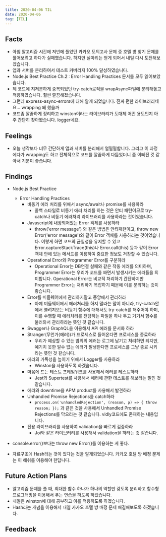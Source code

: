 ```yaml
---
title: 2020-04-06 TIL
date: 2020-04-06
tag: [TIL]
---
```


## Facts

- 아침 알고리즘 시간에 저번에 풀었던 카카오 모의고사 문제 중 호텔 방 찾기 문제를 풀어보려고 하다가 실패했습니다. 하지만 실마리는 얻게 되어서 내일 다시 도전해보겠습니다.
- 앱과 서버를 분리하여서 테스트 커버리지 100% 달성하였습니다.
- Node.js Best Practice Ch.2 : Error Handling Practices 문서를 모두 읽어보았습니다.
- 제 코드에 지저분하게 중복되었던 try-catch로직을 wrapAsync파일에 분리해놓고 적용하였습니다. 훨씬 깔끔해졌습니다.
- 그런데 express-async-errors에 대해 알게 되었습니다. 진짜 편한 라이브러리네요... wrapping 왜 했을까
- 코드좀 깔끔하게 정리하고 winston이라는 라이브러리가 도대체 어떤 용도인지 아주 간단히 찾아봤습니다. logger네요.

## Feelings

- 오늘 생각보다 너무 간단하게 앱과 서버를 분리해서 얼떨떨합니다. 그리고 이 과정에다가 wrapping도 하고 전체적으로 코드를 깔끔하게 다듬었더니 좀 이뻐진 것 같아서 기분이 좋습니다.

## Findings

- Node.js Best Practice
  - Error Handling Practices
    - 비동기 에러 처리를 위해서 async/await나 promise를 사용하라
      - 콜백 스타일로 비동기 에러 처리를 하는 것은 안티 패턴이므로 try-catch나 비동기 에러처리 라이브러리를 사용하라는 것이었습니다.
    - Javascript에 내장되어있는 Error 객체를 사용하라
      - throw('error message') 와 같은 방법은 안티패턴이고, throw new Error('error message')와 같이 Error 객체를 사용하라는 것이었습니다. 이렇게 하면 코드의 균일성을 유지할 수 있고 Error.captureStackTrace(this)나 Error.call(this) 등과 같이 Error 객체 안에 있는 메서드를 이용하여 중요한 정보도 저장할 수 있습니다.
    - Operational Error와 Programmer Error를 구분하라
      - Operational Error는 DB연결 실패와 같은 작동 에러를 의미하며, Programmer Error는 우리가 코드를 짜면서 발생시키는 에러들을 의미합니다. Operational Error는 비교적 처리하기 간단하지만 Programmer Error는 처리하기 복잡하기 때문에 이를 분리하는 것이 좋습니다.
    - Error를 미들웨어에서 관리하지말고 중앙에서 관리하라
      - 아예 미들웨어에서 에러처리를 하지 말라는 말이 아니라, try-catch안에서 불려져오는 비동기 함수에 대해서도 try-catch를 해주어야 하며, 이를 수행할 때 에러처리를 전담하는 파일을 하나 두고 거기서 함수를 불러와서 관리하라는 뜻인 것 같습니다.
    - Swagger나 GraphQL을 이용해서 API 에러를 문서화 하라
    - Stranger(무언가(에러))가 프로세스로 들어온다면 프로세스를 종료하라
      - 우리가 예상할 수 있는 범위의 에러는 로그에 남기고 처리하면 되지만, 예기치 못한 알수 없는 에러가 발생한다면 프로세스를 그냥 종료 시키라는 뜻인 것 같습니다.
    - 에러의 가독성을 높이기 위해서 Logger를 사용하라
      - Winston을 사용하도록 하겠습니다.
    - 마음에 드는 테스트 프레임워크를 사용해서 에러를 테스트하라
      - Jest와 Supertest를 사용해서 에러에 관한 테스트를 해보라는 말인 것 같습니다.
    - 에러와 downtime을 APM product를 사용해서 발견하라
    - Unhandled Promise Rejections를 catch하라
      - `process.on('unhandledRejection', (reason, p) => { throw reason; });` 과 같은 것을 사용해서 Unhandled Promise Rejections를 막으라는 것 같습니다. vidly코드에도 존재하는 내용입니다.
    - 전용 라이브러리를 사용하여 validation을 빠르게 검증하라
      - Joi와 같은 라이브러리를 사용해서 validation을 하라는 것 같습니다.

- console.error()보다는 throw new Error()를 이용하는 게 좋다.
- 자료구조에 Hash라는 것이 있다는 것을 알게되었습니다. 카카오 호텔 방 배정 문제는 이 해쉬를 이용해야 한답니다.

## Future Action Plans

- 알고리즘 문제를 풀 때, 최대한 함수 하나가 하나의 역할만 갖도록 분리하고 함수형 프로그래밍을 이용해서 푸는 연습을 하도록 하겠습니다.
- 내일은 winston에 대해 공부하고 이를 적용하도록 하겠습니다.
- Hash라는 개념을 이용해서 내일 카카오 호텔 방 배정 문제 해결해보도록 하겠습니다.

## Feedback
